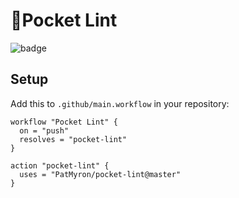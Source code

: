 # 👖Pocket Lint
![badge](https://action-badges.now.sh/PatMyron/pocket-lint)

## Setup
Add this to `.github/main.workflow` in your repository:
```hcl
workflow "Pocket Lint" {
  on = "push"
  resolves = "pocket-lint"
}

action "pocket-lint" {
  uses = "PatMyron/pocket-lint@master"
}
```
